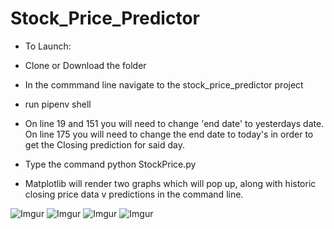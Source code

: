 # Stock_Price_Predictor

* To Launch:

* Clone or Download the folder

* In the commmand line navigate to the stock_price_predictor project

* run pipenv shell

* On line 19 and 151 you will need to change 'end date' to yesterdays date. On line 175 you will need to change the end date to today's in order to get the Closing prediction for said day.

* Type the command python StockPrice.py

* Matplotlib will render two graphs which will pop up, along with historic closing price data v predictions in the command line.

![Imgur](https://i.imgur.com/RBSPGUP.png)
![Imgur](https://i.imgur.com/mE9F7X5.png)
![Imgur](https://i.imgur.com/L0IjYcs.png)
![Imgur](https://i.imgur.com/AKH1N86.png)
